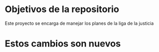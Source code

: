# Objetivos de la repositorio

Este proyecto se encarga de manejar los planes de la liga de la justicia

# Estos cambios son nuevos

